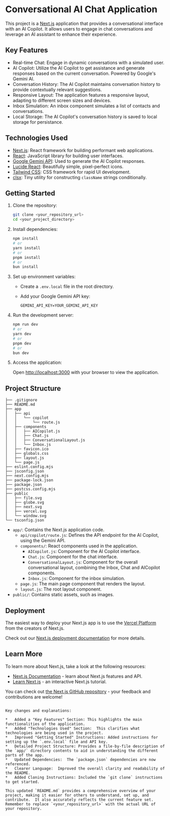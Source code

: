 # Conversational AI Chat Application

This project is a [Next.js](https://nextjs.org) application that provides a conversational interface with an AI Copilot. It allows users to engage in chat conversations and leverage an AI assistant to enhance their experience.

## Key Features

*   Real-time Chat:  Engage in dynamic conversations with a simulated user.
*   AI Copilot:  Utilize the AI Copilot to get assistance and generate responses based on the current conversation. Powered by Google's Gemini AI.
*   Conversation History: The AI Copilot maintains conversation history to provide contextually relevant suggestions.
*   Responsive Layout:  The application features a responsive layout, adapting to different screen sizes and devices.
*   Inbox Simulation: An inbox component simulates a list of contacts and conversations.
*   Local Storage: The AI Copilot's conversation history is saved to local storage for persistance.

## Technologies Used

*   [Next.js](https://nextjs.org):  React framework for building performant web applications.
*   [React](https://react.dev/): JavaScript library for building user interfaces.
*   [Google Gemini API](https://ai.google.dev/): Used to generate the AI Copilot responses.
*   [Lucide React](https://lucide.dev/):  Beautifully simple, pixel-perfect icons.
*   [Tailwind CSS](https://tailwindcss.com/):  CSS framework for rapid UI development.
*   [clsx](https://github.com/lukeed/clsx):  Tiny utility for constructing `className` strings conditionally.

## Getting Started

1.  Clone the repository:

    ```bash
    git clone <your_repository_url>
    cd <your_project_directory>
    ```

2.  Install dependencies:

    ```bash
    npm install
    # or
    yarn install
    # or
    pnpm install
    # or
    bun install
    ```

3.  Set up environment variables:

    *   Create a `.env.local` file in the root directory.
    *   Add your Google Gemini API key:

        ```
        GEMINI_API_KEY=YOUR_GEMINI_API_KEY
        ```

4.  Run the development server:

    ```bash
    npm run dev
    # or
    yarn dev
    # or
    pnpm dev
    # or
    bun dev
    ```

5.  Access the application:

    Open [http://localhost:3000](http://localhost:3000) with your browser to view the application.

## Project Structure

```
├── .gitignore
├── README.md
├── app
│   ├── api
│   │   └── copilot
│   │       └── route.js
│   ├── components
│   │   ├── AICopilot.js
│   │   ├── Chat.js
│   │   ├── ConversationalLayout.js
│   │   └── Inbox.js
│   ├── favicon.ico
│   ├── globals.css
│   ├── layout.js
│   └── page.js
├── eslint.config.mjs
├── jsconfig.json
├── next.config.mjs
├── package-lock.json
├── package.json
├── postcss.config.mjs
├── public
│   ├── file.svg
│   ├── globe.svg
│   ├── next.svg
│   ├── vercel.svg
│   └── window.svg
└── tsconfig.json
```

*   `app/`: Contains the Next.js application code.
    *   `api/copilot/route.js`: Defines the API endpoint for the AI Copilot, using the Gemini API.
    *   `components/`:  React components used in the application.
        *   `AICopilot.js`:  Component for the AI Copilot interface.
        *   `Chat.js`:  Component for the chat interface.
        *   `ConversationalLayout.js`: Component for the overall conversational layout, combining the Inbox, Chat and AICopilot components.
        *   `Inbox.js`:  Component for the inbox simulation.
    *   `page.js`: The main page component that renders the layout.
    *   `layout.js`: The root layout component.
*   `public/`: Contains static assets, such as images.

## Deployment

The easiest way to deploy your Next.js app is to use the [Vercel Platform](https://vercel.com/new?utm_medium=default-template&filter=next.js&utm_source=create-next-app&utm_campaign=create-next-app-readme) from the creators of Next.js.

Check out our [Next.js deployment documentation](https://nextjs.org/docs/app/building-your-application/deploying) for more details.

## Learn More

To learn more about Next.js, take a look at the following resources:

*   [Next.js Documentation](https://nextjs.org/docs) - learn about Next.js features and API.
*   [Learn Next.js](https://nextjs.org/learn) - an interactive Next.js tutorial.

You can check out [the Next.js GitHub repository](https://github.com/vercel/next.js) - your feedback and contributions are welcome!
```

Key changes and explanations:

*   Added a "Key Features" Section: This highlights the main functionalities of the application.
*   Added "Technologies Used" Section:  This clarifies what technologies are being used in the project.
*   Improved "Getting Started" Instructions: Added instructions for setting up the `.env.local` file and API key.
*   Detailed Project Structure: Provides a file-by-file description of the `app/` directory contents to aid in understanding the different parts of the app.
*   Updated Dependencies:  The `package.json` dependencies are now referenced.
*   Clearer Language:  Improved the overall clarity and readability of the README.
*   Added Cloning Instructions: Included the `git clone` instructions to get started.

This updated `README.md` provides a comprehensive overview of your project, making it easier for others to understand, set up, and contribute.  It also accurately reflects the current feature set.  Remember to replace `<your_repository_url>` with the actual URL of your repository.